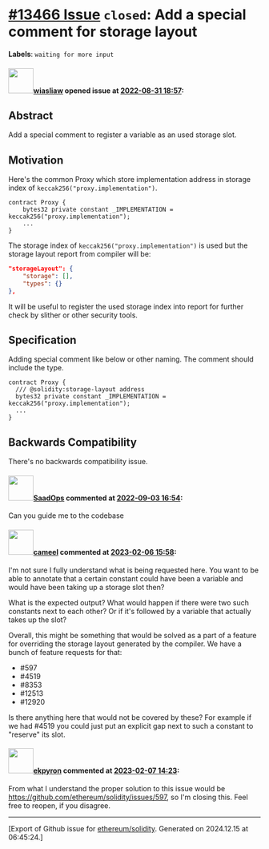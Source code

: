 # [\#13466 Issue](https://github.com/ethereum/solidity/issues/13466) `closed`: Add a special comment for storage layout
**Labels**: `waiting for more input`


#### <img src="https://avatars.githubusercontent.com/u/37038019?u=2ed2d6624342914de5a49a0d4c36757b810bdd31&v=4" width="50">[wiasliaw](https://github.com/wiasliaw) opened issue at [2022-08-31 18:57](https://github.com/ethereum/solidity/issues/13466):

## Abstract

Add a special comment to register a variable as an used storage slot.

## Motivation

Here's the common Proxy which store implementation address in storage index of `keccak256("proxy.implementation")`.

```solidity
contract Proxy {
    bytes32 private constant _IMPLEMENTATION = keccak256("proxy.implementation");
    ...
}
```

The storage index of `keccak256("proxy.implementation")` is used but the storage layout report from compiler will be:

```json
"storageLayout": {
    "storage": [],
    "types": {}
},
```

It will be useful to register the used storage index into report for further check by slither or other security tools.

## Specification

Adding special comment like below or other naming. The comment should include the type.

```solidity
contract Proxy {
  /// @solidity:storage-layout address
  bytes32 private constant _IMPLEMENTATION = keccak256("proxy.implementation");
  ...
}
```

## Backwards Compatibility

There's no backwards compatibility issue.


#### <img src="https://avatars.githubusercontent.com/u/94478736?u=3406fbc90c9824354562a5b3159a16b3705a2dc0&v=4" width="50">[SaadOps](https://github.com/SaadOps) commented at [2022-09-03 16:54](https://github.com/ethereum/solidity/issues/13466#issuecomment-1236163676):

Can you guide me to the codebase

#### <img src="https://avatars.githubusercontent.com/u/137030?v=4" width="50">[cameel](https://github.com/cameel) commented at [2023-02-06 15:58](https://github.com/ethereum/solidity/issues/13466#issuecomment-1419319182):

I'm not sure I fully understand what is being requested here. You want to be able to annotate that a certain constant could have been a variable and would have been taking up a storage slot then?

What is the expected output? What would happen if there were two such constants next to each other? Or if it's followed by a variable that actually takes up the slot?

Overall, this might be something that would be solved as a part of a feature for overriding the storage layout generated by the compiler. We have a bunch of feature requests for that:
- #597
- #4519
- #8353
- #12513
- #12920

Is there anything here that would not be covered by these? For example if we had #4519 you could just put an explicit gap next to such a constant to "reserve" its slot.

#### <img src="https://avatars.githubusercontent.com/u/1347491?v=4" width="50">[ekpyron](https://github.com/ekpyron) commented at [2023-02-07 14:23](https://github.com/ethereum/solidity/issues/13466#issuecomment-1420859049):

From what I understand the proper solution to this issue would be https://github.com/ethereum/solidity/issues/597, so I'm closing this. Feel free to reopen, if you disagree.


-------------------------------------------------------------------------------



[Export of Github issue for [ethereum/solidity](https://github.com/ethereum/solidity). Generated on 2024.12.15 at 06:45:24.]

